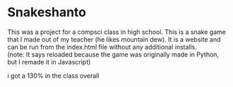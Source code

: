 # Snakeshanto

This was a project for a compsci class in high school. This is a snake game that I made out of my teacher (he likes mountain dew). It is a website and can be run from the index.html file without any additional installs. <br>
(note: It says reloaded because the game was originally made in Python, but I remade it in Javascript)

i got a 130% in the class overall
